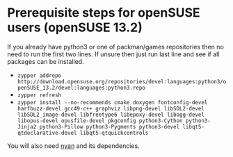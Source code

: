 # Prerequisite steps for openSUSE users (openSUSE 13.2)

If you already have python3 or one of packman/games repositories then no
need to run the first two lines. If unsure then just run last line and see
if all packages can be installed.

- `zypper addrepo http://download.opensuse.org/repositories/devel:languages:python3/openSUSE_13.2/devel:languages:python3.repo`
- `zypper refresh`
- `zypper install --no-recommends cmake doxygen fontconfig-devel harfbuzz-devel gcc49-c++ graphviz libpng-devel libSDL2-devel libSDL2_image-devel libfreetype6 libepoxy-devel libogg-devel libopus-devel opusfile-devel pkgconfig python3-Cython python3-Jinja2 python3-Pillow python3-Pygments python3-devel libqt5-qtdeclarative-devel libqt5-qtquickcontrols`

You will also need [nyan](https://github.com/SFTtech/nyan/blob/master/doc/building.md) and its dependencies.
